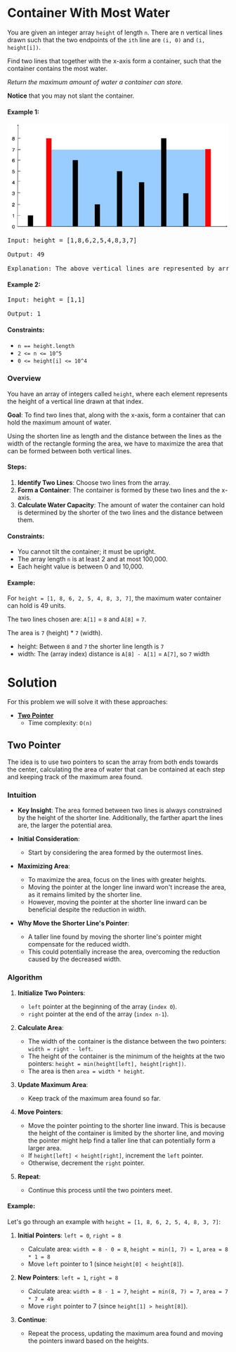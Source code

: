 # Container With Most Water

You are given an integer array `height` of length `n`. There are n vertical lines drawn such that the two endpoints of the `ith` line are `(i, 0)` and `(i, height[i])`.

Find two lines that together with the x-axis form a container, such that the container contains the most water.

*Return the maximum amount of water a container can store.*

**Notice** that you may not slant the container.

#### Example 1:

![](img/1.jpg)

<pre>
Input: height = [1,8,6,2,5,4,8,3,7]

Output: 49

Explanation: The above vertical lines are represented by array [1,8,6,2,5,4,8,3,7]. In this case, the max area of water (blue section) the container can contain is 49.
</pre>

#### Example 2:

<pre>
Input: height = [1,1]

Output: 1
</pre>

#### Constraints:

- `n == height.length`
- `2 <= n <= 10^5`
- `0 <= height[i] <= 10^4`

### Overview

You have an array of integers called `height`, where each element represents the height of a vertical line drawn at that index. 

**Goal**: To find two lines that, along with the x-axis, form a container that can hold the maximum amount of water.

Using the shorten line as length and the distance between the lines as the width of the rectangle forming the area, we have to maximize the area that can be formed between both vertical lines.

#### Steps:

1. **Identify Two Lines**: Choose two lines from the array.
2. **Form a Container**: The container is formed by these two lines and the x-axis.
3. **Calculate Water Capacity**: The amount of water the container can hold is determined by the shorter of the two lines and the distance between them.

#### Constraints:

- You cannot tilt the container; it must be upright.
- The array length `n` is at least 2 and at most 100,000.
- Each height value is between 0 and 10,000.

#### Example:

For `height = [1, 8, 6, 2, 5, 4, 8, 3, 7]`, the maximum water container can hold is 49 units.

The two lines chosen are: `A[1]` = `8` and `A[8]` = `7`.

The area is `7` (height) * `7` (width).
  - height: Between `8` and `7` the shorter line length is `7`
  - width: The (array index) distance is `A[8] - A[1]` = `A[7]`, so `7` width

# Solution

For this problem we will solve it with these approaches:
  - [**Two Pointer**](#two-pointer)
    - Time complexity: `O(n)`

## Two Pointer

The idea is to use two pointers to scan the array from both ends towards the center, calculating the area of water that can be contained at each step and keeping track of the maximum area found.

### **Intuition**

- **Key Insight**: The area formed between two lines is always constrained by the height of the shorter line. Additionally, the farther apart the lines are, the larger the potential area.

- **Initial Consideration**: 
  - Start by considering the area formed by the outermost lines.

- **Maximizing Area**:
  - To maximize the area, focus on the lines with greater heights.
  - Moving the pointer at the longer line inward won't increase the area, as it remains limited by the shorter line.
  - However, moving the pointer at the shorter line inward can be beneficial despite the reduction in width.

- **Why Move the Shorter Line's Pointer**:
  - A taller line found by moving the shorter line's pointer might compensate for the reduced width.
  - This could potentially increase the area, overcoming the reduction caused by the decreased width.

### Algorithm

1. **Initialize Two Pointers**: 
   - `left` pointer at the beginning of the array (`index 0`).
   - `right` pointer at the end of the array (`index n-1`).

2. **Calculate Area**:
   - The width of the container is the distance between the two pointers: `width = right - left`.
   - The height of the container is the minimum of the heights at the two pointers: `height = min(height[left], height[right])`.
   - The area is then `area = width * height`.

3. **Update Maximum Area**:
   - Keep track of the maximum area found so far.

4. **Move Pointers**:
   - Move the pointer pointing to the shorter line inward. This is because the height of the container is limited by the shorter line, and moving the pointer might help find a taller line that can potentially form a larger area.
   - If `height[left] < height[right]`, increment the `left` pointer.
   - Otherwise, decrement the `right` pointer.

5. **Repeat**:
   - Continue this process until the two pointers meet.

#### Example:

Let's go through an example with `height = [1, 8, 6, 2, 5, 4, 8, 3, 7]`:

1. **Initial Pointers**: `left = 0`, `right = 8`
   - Calculate area: `width = 8 - 0 = 8`, `height = min(1, 7) = 1`, `area = 8 * 1 = 8`
   - Move `left` pointer to 1 (since `height[0] < height[8]`).

2. **New Pointers**: `left = 1`, `right = 8`
   - Calculate area: `width = 8 - 1 = 7`, `height = min(8, 7) = 7`, `area = 7 * 7 = 49`
   - Move `right` pointer to 7 (since `height[1] > height[8]`).

3. **Continue**:
   - Repeat the process, updating the maximum area found and moving the pointers inward based on the heights.

